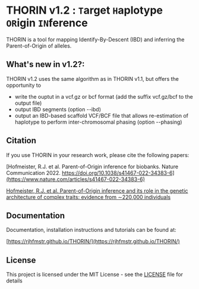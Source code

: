 # THORIN v1.2 : ```T```arget ```H```aplotype ```OR```igin ```IN```ference

THORIN is a tool for mapping Identify-By-Descent (IBD) and inferring the Parent-of-Origin of alleles.




## What's new in v1.2?:
THORIN v1.2 uses the same algorithm as in THORIN v1.1, but offers the opportunity to
* write the ouptut in a vcf.gz or bcf format (add the suffix vcf.gz/bcf to the output file)
* output IBD segments (option --ibd)
* output an IBD-based scaffold VCF/BCF file that allows re-estimation of haplotype to perform inter-chromosomal phasing (option --phasing)




## Citation

If you use THORIN in your research work, please cite the following papers:

[Hofmeister, R.J. et al. Parent-of-Origin inference for biobanks. Nature Communication 2022. https://doi.org/10.1038/s41467-022-34383-6](https://www.nature.com/articles/s41467-022-34383-6)

[Hofmeister, R.J. et al. Parent-of-Origin inference and its role in the genetic architecture of complex traits: evidence from ∼220,000 individuals](https://www.medrxiv.org/content/10.1101/2024.12.03.24318392v1)



## Documentation

Documentation, installation instructions and tutorials can be found at:

[https://rjhfmstr.github.io/THORIN/](https://rjhfmstr.github.io/THORIN/)
## License

This project is licensed under the MIT License - see the [LICENSE](LICENSE) file for details





